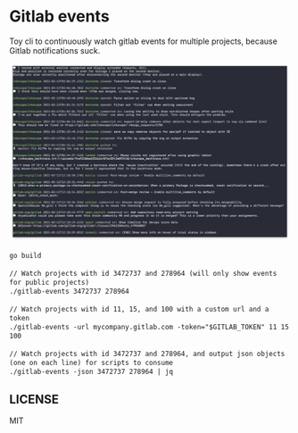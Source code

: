 # Gitlab events

Toy cli to continuously watch gitlab events for multiple projects, because Gitlab notifications suck.

![Demo](demo.png "Demo")

```
go build

// Watch projects with id 3472737 and 278964 (will only show events for public projects)
./gitlab-events 3472737 278964

// Watch projects with id 11, 15, and 100 with a custom url and a token
./gitlab-events -url mycompany.gitlab.com -token="$GITLAB_TOKEN" 11 15 100

// Watch projects with id 3472737 and 278964, and output json objects (one on each line) for scripts to consume
./gitlab-events -json 3472737 278964 | jq
```


## LICENSE
MIT
